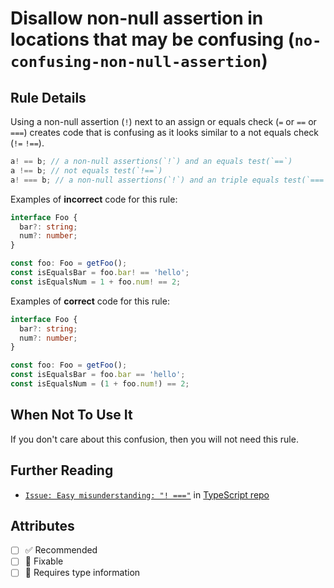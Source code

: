 # Disallow non-null assertion in locations that may be confusing (`no-confusing-non-null-assertion`)

## Rule Details

Using a non-null assertion (`!`) next to an assign or equals check (`=` or `==` or `===`) creates code that is confusing as it looks similar to a not equals check (`!=` `!==`).

```typescript
a! == b; // a non-null assertions(`!`) and an equals test(`==`)
a !== b; // not equals test(`!==`)
a! === b; // a non-null assertions(`!`) and an triple equals test(`===`)
```

Examples of **incorrect** code for this rule:

```ts
interface Foo {
  bar?: string;
  num?: number;
}

const foo: Foo = getFoo();
const isEqualsBar = foo.bar! == 'hello';
const isEqualsNum = 1 + foo.num! == 2;
```

Examples of **correct** code for this rule:

<!-- prettier-ignore -->
```ts
interface Foo {
  bar?: string;
  num?: number;
}

const foo: Foo = getFoo();
const isEqualsBar = foo.bar == 'hello';
const isEqualsNum = (1 + foo.num!) == 2;
```

## When Not To Use It

If you don't care about this confusion, then you will not need this rule.

## Further Reading

- [`Issue: Easy misunderstanding: "! ==="`](https://github.com/microsoft/TypeScript/issues/37837) in [TypeScript repo](https://github.com/microsoft/TypeScript)

## Attributes

- [ ] ✅ Recommended
- [ ] 🔧 Fixable
- [ ] 💭 Requires type information

